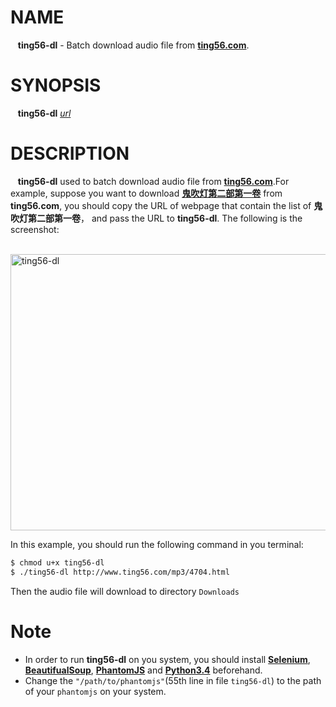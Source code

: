 # NAME
&nbsp;&nbsp;&nbsp;**ting56-dl** - Batch download audio file from **[ting56.com](http://www.ting56.com)**.                
          
# SYNOPSIS            
&nbsp;&nbsp;&nbsp;**ting56-dl** *<u>url</u>*                


# DESCRIPTION           
&nbsp;&nbsp;&nbsp;**ting56-dl** used to batch download audio file from **[ting56.com](http://www.ting56.com)**.For example, suppose you want to download **[鬼吹灯第二部第一卷](http://www.ting56.com/mp3/4704.html)** from **ting56.com**, you should copy the URL of webpage that contain the list of **鬼吹灯第二部第一卷**， and pass the URL to **ting56-dl**. The following is the screenshot:                  

<br /><img src="https://farm2.staticflickr.com/1595/26030453640_5e5e9982eb_z.jpg" width="640" height="442" alt="ting56-dl"></img><br />

In this example, you should run the following command in you terminal:                 
           
```bash
$ chmod u+x ting56-dl
$ ./ting56-dl http://www.ting56.com/mp3/4704.html
```             
Then the audio file will download to directory `Downloads`   
               
# Note
- In order to run **ting56-dl** on you system, you should install **[Selenium](https://pypi.python.org/pypi/selenium)**, **[BeautifualSoup](https://pypi.python.org/pypi/beautifulsoup4)**, **[PhantomJS](http://phantomjs.org/download.html)** and **[Python3.4](https://www.python.org/downloads/release/python-340/)** beforehand.
- Change the `"/path/to/phantomjs"`(55th line in file `ting56-dl`) to the path of your `phantomjs` on your system.     
